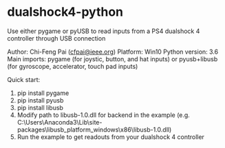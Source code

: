 # dualshock4-python
Use either pygame or pyUSB to read inputs from a PS4 dualshock 4 controller through USB connection

Author: Chi-Feng Pai (cfpai@ieee.org)
Platform: Win10
Python version: 3.6
Main imports: pygame (for joystic, button, and hat inputs) or pyusb+libusb (for gyroscope, accelerator, touch pad inputs)

Quick start:
1. pip install pygame
2. pip install pyusb
3. pip install libusb
4. Modify path to libusb-1.0.dll for backend in the example (e.g. C:\Users\Anaconda3\Lib\site-packages\libusb\_platform\_windows\x86\libusb-1.0.dll)
5. Run the example to get readouts from your dualshock 4 controller
